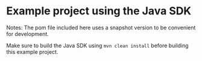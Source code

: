 # Example project using the Java SDK

Notes: The pom file included here uses a snapshot version to be convenient for development.

Make sure to build the Java SDK using `mvn clean install` before building this example project.